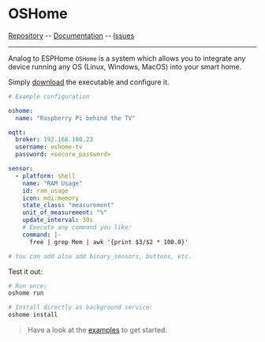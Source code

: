 # OSHome


[Repository](https://github.com/DanielHabenicht/OSHome) -- [Documentation](https://danielhabenicht.github.io/OSHome/) -- [Issues](https://github.com/DanielHabenicht/OSHome/issues)

---

Analog to ESPHome `OSHome` is a system which allows you to integrate any device running any OS (Linux, Windows, MacOS) into your smart home.

Simply [download](https://danielhabenicht.github.io/OSHome/getting_started.html) the executable and configure it.

```yaml
# Example configuration

oshome:
  name: "Raspberry Pi behind the TV"

mqtt: 
  broker: 192.168.100.23
  username: oshome-tv
  password: <secure_password>

sensor:
  - platform: shell
    name: "RAM Usage"
    id: ram_usage
    icon: mdi:memory
    state_class: "measurement"
    unit_of_measurement: "%"
    update_interval: 30s
    # Execute any command you like:
    command: |-
      free | grep Mem | awk '{print $3/$2 * 100.0}'

# You can add also add binary_sensors, buttons, etc.
```

Test it out:

```bash
# Run once:
oshome run

# Install directly as background service:
oshome install
```

> Have a look at the [examples](https://danielhabenicht.github.io/OSHome/examples/index.html) to get started.